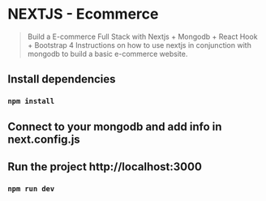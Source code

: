 # NEXTJS - Ecommerce
> Build a E-commerce Full Stack with Nextjs + Mongodb + React Hook + Bootstrap 4
> Instructions on how to use nextjs in conjunction with mongodb to build a basic e-commerce website.


## Install dependencies 
### `npm install`

## Connect to your mongodb and add info in next.config.js

## Run the project http://localhost:3000
### `npm run dev`


